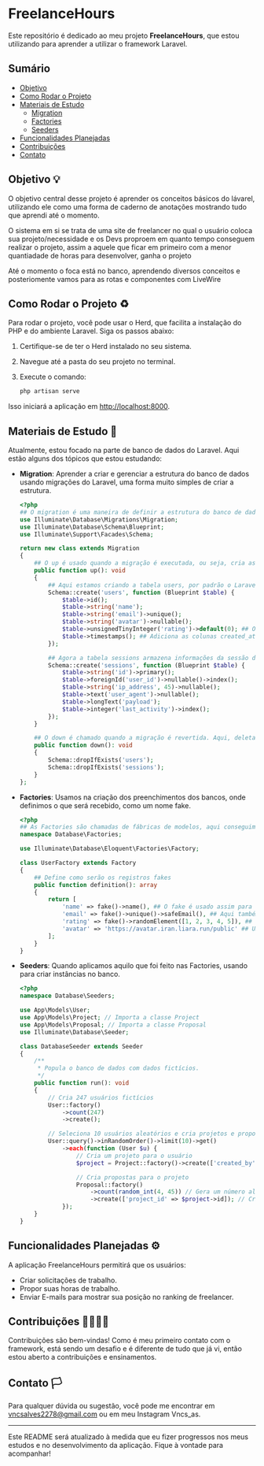 # FreelanceHours

Este repositório é dedicado ao meu projeto **FreelanceHours**, que estou utilizando para aprender a utilizar o framework Laravel.

## Sumário

- [Objetivo](#objetivo)
- [Como Rodar o Projeto](#como-rodar-o-projeto)
- [Materiais de Estudo](#materiais-de-estudo)
  - [Migration](#migration)
  - [Factories](#factories)
  - [Seeders](#seeders)
- [Funcionalidades Planejadas](#funcionalidades-planejadas)
- [Contribuições](#contribuições)
- [Contato](#contato)

## Objetivo 💡

O objetivo central desse projeto é aprender os conceitos básicos do lávarel, utilizando ele como uma forma de caderno de anotações mostrando tudo que aprendi até o momento.

O sistema em si se trata de uma site de freelancer no qual o usuário coloca sua projeto/necessidade e os Devs proproem em quanto tempo conseguem realizar o projeto, assim a aquele que ficar em primeiro com a menor quantiadade de horas para desenvolver, ganha o projeto

Até o momento o foca está no banco, aprendendo diversos conceitos e posteriomente vamos para as rotas e componentes com LiveWire

## Como Rodar o Projeto ♻

Para rodar o projeto, você pode usar o Herd, que facilita a instalação do PHP e do ambiente Laravel. Siga os passos abaixo:

1. Certifique-se de ter o Herd instalado no seu sistema.
2. Navegue até a pasta do seu projeto no terminal.
3. Execute o comando:

    ```bash
    php artisan serve
    ```

Isso iniciará a aplicação em [http://localhost:8000](http://localhost:8000).

## Materiais de Estudo 📘

Atualmente, estou focado na parte de banco de dados do Laravel. Aqui estão alguns dos tópicos que estou estudando:

- **Migration**: Aprender a criar e gerenciar a estrutura do banco de dados usando migrações do Laravel, uma forma muito simples de criar a estrutura.

    ```php
    <?php
    ## O migration é uma maneira de definir a estrutura do banco de dados do nosso sistema, cada parte é responsável por uma parte do banco.
    use Illuminate\Database\Migrations\Migration;
    use Illuminate\Database\Schema\Blueprint;
    use Illuminate\Support\Facades\Schema;

    return new class extends Migration
    {
        ## O up é usado quando a migração é executada, ou seja, cria as tabelas no banco.
        public function up(): void
        {
            ## Aqui estamos criando a tabela users, por padrão o Laravel sempre busca o plural, e aqui definimos os campos.
            Schema::create('users', function (Blueprint $table) {
                $table->id();
                $table->string('name');
                $table->string('email')->unique();
                $table->string('avatar')->nullable();
                $table->unsignedTinyInteger('rating')->default(0); ## O unsignedTinyInteger serve para valores pequenos.
                $table->timestamps(); ## Adiciona as colunas created_at e updated_at.
            });

            ## Agora a tabela sessions armazena informações da sessão do usuário.
            Schema::create('sessions', function (Blueprint $table) {
                $table->string('id')->primary();
                $table->foreignId('user_id')->nullable()->index();
                $table->string('ip_address', 45)->nullable();
                $table->text('user_agent')->nullable();
                $table->longText('payload');
                $table->integer('last_activity')->index();
            });
        }

        ## O down é chamado quando a migração é revertida. Aqui, deleta as tabelas criadas se elas existirem.
        public function down(): void
        {
            Schema::dropIfExists('users');
            Schema::dropIfExists('sessions');
        }
    };
    ```

- **Factories**: Usamos na criação dos preenchimentos dos bancos, onde definimos o que será recebido, como um nome fake.

    ```php
    <?php
    ## As Factories são chamadas de fábricas de modelos, aqui conseguimos alimentar com dados fictícios para teste.
    namespace Database\Factories;

    use Illuminate\Database\Eloquent\Factories\Factory;

    class UserFactory extends Factory
    {
        ## Define como serão os registros fakes
        public function definition(): array
        {
            return [
                'name' => fake()->name(), ## O fake é usado assim para criar nomes sem você ter dor de cabeça para pensar neles.
                'email' => fake()->unique()->safeEmail(), ## Aqui também, podemos ter o adicional de ser um e-mail único.
                'rating' => fake()->randomElement([1, 2, 3, 4, 5]), ## Gera uma nota aleatória.
                'avatar' => 'https://avatar.iran.liara.run/public' ## URL de avatar padrão.
            ];
        }
    }
    ```

- **Seeders**: Quando aplicamos aquilo que foi feito nas Factories, usando para criar instâncias no banco.

    ```php
    <?php
    namespace Database\Seeders;

    use App\Models\User;
    use App\Models\Project; // Importa a classe Project
    use App\Models\Proposal; // Importa a classe Proposal
    use Illuminate\Database\Seeder;

    class DatabaseSeeder extends Seeder
    {
        /**
         * Popula o banco de dados com dados fictícios.
         */
        public function run(): void
        {
            // Cria 247 usuários fictícios
            User::factory()
                ->count(247)
                ->create();

            // Seleciona 10 usuários aleatórios e cria projetos e propostas para eles
            User::query()->inRandomOrder()->limit(10)->get()
                ->each(function (User $u) {
                    // Cria um projeto para o usuário
                    $project = Project::factory()->create(['created_by' => $u->id]);

                    // Cria propostas para o projeto
                    Proposal::factory()
                        ->count(random_int(4, 45)) // Gera um número aleatório de propostas
                        ->create(['project_id' => $project->id]); // Cria as propostas ligadas ao projeto
                });
        }
    }
    ```

## Funcionalidades Planejadas ⚙

A aplicação FreelanceHours permitirá que os usuários:

- Criar solicitações de trabalho.
- Propor suas horas de trabalho.
- Enviar E-mails para mostrar sua posição no ranking de freelancer.

## Contribuições 👨‍👩‍👦‍👦

Contribuições são bem-vindas! Como é meu primeiro contato com o framework, está sendo um desafio e é diferente de tudo que já vi, então estou aberto a contribuições e ensinamentos.

## Contato 🏳

Para qualquer dúvida ou sugestão, você pode me encontrar em vncsalves2278@gmail.com ou em meu Instagram Vncs_as.

---

Este README será atualizado à medida que eu fizer progressos nos meus estudos e no desenvolvimento da aplicação. Fique à vontade para acompanhar!
